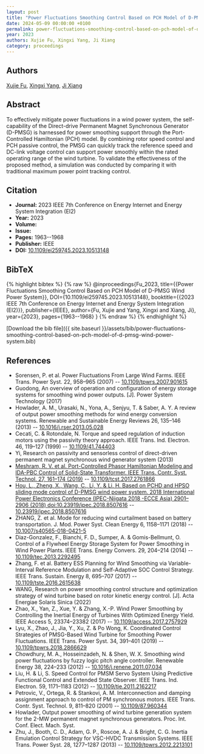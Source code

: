 ```yaml
---
layout: post
title: "Power Fluctuations Smoothing Control Based on PCH Model of D-PMSG Wind Power System"
date: 2024-05-09 00:00:00 +0100
permalink: power-fluctuations-smoothing-control-based-on-pch-model-of-d-pmsg-wind-power-system
year: 2023
authors: Xujie Fu, Xingxi Yang, Ji Xiang
category: proceedings
---
```

 
## Authors
[Xujie Fu](authors/xujie-fu), [Xingxi Yang](authors/xingxi-yang), [Ji Xiang](authors/ji-xiang)
 
## Abstract
To effectively mitigate power fluctuations in a wind power system, the self-capability of the Direct-drive Permanent Magnet Synchronous Generator (D-PMSG) is harnessed for power smoothing support through the Port-Controlled Hamiltonian (PCH) model. By combining rotor speed control and PCH passive control, the PMSG can quickly track the reference speed and DC-link voltage control can support power smoothly within the rated operating range of the wind turbine. To validate the effectiveness of the proposed method, a simulation was conducted by comparing it with traditional maximum power point tracking control.
 
## Citation
- **Journal:** 2023 IEEE 7th Conference on Energy Internet and Energy System Integration (EI2)
- **Year:** 2023
- **Volume:** 
- **Issue:** 
- **Pages:** 1963--1968
- **Publisher:** IEEE
- **DOI:** [10.1109/ei259745.2023.10513148](https://doi.org/10.1109/ei259745.2023.10513148)
 
## BibTeX
{% highlight bibtex %}
{% raw %}
@inproceedings{Fu_2023,
  title={{Power Fluctuations Smoothing Control Based on PCH Model of D-PMSG Wind Power System}},
  DOI={10.1109/ei259745.2023.10513148},
  booktitle={{2023 IEEE 7th Conference on Energy Internet and Energy System Integration (EI2)}},
  publisher={IEEE},
  author={Fu, Xujie and Yang, Xingxi and Xiang, Ji},
  year={2023},
  pages={1963--1968}
}
{% endraw %}
{% endhighlight %}
 
[Download the bib file]({{ site.baseurl }}/assets/bib/power-fluctuations-smoothing-control-based-on-pch-model-of-d-pmsg-wind-power-system.bib)
 
## References
- Sorensen, P. et al. Power Fluctuations From Large Wind Farms. IEEE Trans. Power Syst. 22, 958–965 (2007) -- [10.1109/tpwrs.2007.901615](https://doi.org/10.1109/tpwrs.2007.901615)
- Guodong, An overview of operation and configuration of energy storage systems for smoothing wind power outputs. [J]. Power System Technology (2017)
- Howlader, A. M., Urasaki, N., Yona, A., Senjyu, T. & Saber, A. Y. A review of output power smoothing methods for wind energy conversion systems. Renewable and Sustainable Energy Reviews 26, 135–146 (2013) -- [10.1016/j.rser.2013.05.028](https://doi.org/10.1016/j.rser.2013.05.028)
- Cecati, C. & Rotondale, N. Torque and speed regulation of induction motors using the passivity theory approach. IEEE Trans. Ind. Electron. 46, 119–127 (1999) -- [10.1109/41.744403](https://doi.org/10.1109/41.744403)
- Yi, Research on passivity and sensorless control of direct-driven permanent magnet synchronous wind generator system (2013)
- [Meshram, R. V. et al. Port-Controlled Phasor Hamiltonian Modeling and IDA-PBC Control of Solid-State Transformer. IEEE Trans. Contr. Syst. Technol. 27, 161–174 (2019)](port-controlled-phasor-hamiltonian-modeling-and-ida-pbc-control-of-solid-state-transformer) -- [10.1109/tcst.2017.2761866](https://doi.org/10.1109/tcst.2017.2761866)
- [Hou, L., Zheng, X., Wang, C., Li, Y. & Li, H. Based on PCHD and HPSO sliding mode control of D-PMSG wind power system. 2018 International Power Electronics Conference (IPEC-Niigata 2018 -ECCE Asia) 2901–2906 (2018) doi:10.23919/ipec.2018.8507616](based-on-pchd-and-hpso-sliding-mode-control-of-d-pmsg-wind-power-system) -- [10.23919/ipec.2018.8507616](https://doi.org/10.23919/ipec.2018.8507616)
- ZHANG, Z. et al. Mode for reducing wind curtailment based on battery transportation. J. Mod. Power Syst. Clean Energy 6, 1158–1171 (2018) -- [10.1007/s40565-018-0421-5](https://doi.org/10.1007/s40565-018-0421-5)
- Diaz-Gonzalez, F., Bianchi, F. D., Sumper, A. & Gomis-Bellmunt, O. Control of a Flywheel Energy Storage System for Power Smoothing in Wind Power Plants. IEEE Trans. Energy Convers. 29, 204–214 (2014) -- [10.1109/tec.2013.2292495](https://doi.org/10.1109/tec.2013.2292495)
- Zhang, F. et al. Battery ESS Planning for Wind Smoothing via Variable-Interval Reference Modulation and Self-Adaptive SOC Control Strategy. IEEE Trans. Sustain. Energy 8, 695–707 (2017) -- [10.1109/tste.2016.2615638](https://doi.org/10.1109/tste.2016.2615638)
- WANG, Research on power smoothing control structure and optimization strategy of wind turbine based on rotor kinetic energy control. [J]. Acta Energiae Solaris Sinica (2022)
- Zhao, X., Yan, Z., Xue, Y. & Zhang, X.-P. Wind Power Smoothing by Controlling the Inertial Energy of Turbines With Optimized Energy Yield. IEEE Access 5, 23374–23382 (2017) -- [10.1109/access.2017.2757929](https://doi.org/10.1109/access.2017.2757929)
- Lyu, X., Zhao, J., Jia, Y., Xu, Z. & Po Wong, K. Coordinated Control Strategies of PMSG-Based Wind Turbine for Smoothing Power Fluctuations. IEEE Trans. Power Syst. 34, 391–401 (2019) -- [10.1109/tpwrs.2018.2866629](https://doi.org/10.1109/tpwrs.2018.2866629)
- Chowdhury, M. A., Hosseinzadeh, N. & Shen, W. X. Smoothing wind power fluctuations by fuzzy logic pitch angle controller. Renewable Energy 38, 224–233 (2012) -- [10.1016/j.renene.2011.07.034](https://doi.org/10.1016/j.renene.2011.07.034)
- Liu, H. & Li, S. Speed Control for PMSM Servo System Using Predictive Functional Control and Extended State Observer. IEEE Trans. Ind. Electron. 59, 1171–1183 (2012) -- [10.1109/tie.2011.2162217](https://doi.org/10.1109/tie.2011.2162217)
- Petrovic, V., Ortega, R. & Stankovi, A. M. Interconnection and damping assignment approach to control of PM synchronous motors. IEEE Trans. Contr. Syst. Technol. 9, 811–820 (2001) -- [10.1109/87.960344](https://doi.org/10.1109/87.960344)
- Howlader, Output power smoothing of wind turbine generation system for the 2-MW permanent magnet synchronous generators. Proc. Int. Conf. Elect. Mach. Syst.
- Zhu, J., Booth, C. D., Adam, G. P., Roscoe, A. J. & Bright, C. G. Inertia Emulation Control Strategy for VSC-HVDC Transmission Systems. IEEE Trans. Power Syst. 28, 1277–1287 (2013) -- [10.1109/tpwrs.2012.2213101](https://doi.org/10.1109/tpwrs.2012.2213101)

